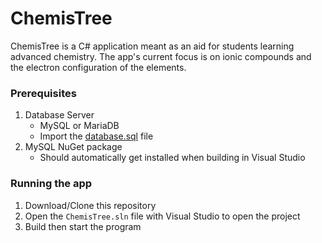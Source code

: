 # ChemisTree
ChemisTree is a C# application meant as an aid for students learning advanced chemistry. The app's current focus is on ionic compounds and the electron configuration of the elements.

### Prerequisites
1. Database Server
	- MySQL or MariaDB 
	- Import the [database.sql](Chemistree/database.sql) file
2. MySQL NuGet package
	- Should automatically get installed when building in Visual Studio

### Running the app
1. Download/Clone this repository
2. Open the `ChemisTree.sln` file with Visual Studio to open the project
3. Build then start the program
